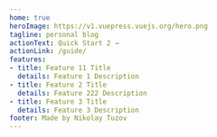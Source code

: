 ```yaml
---
home: true
heroImage: https://v1.vuepress.vuejs.org/hero.png
tagline: personal blog
actionText: Quick Start 2 →
actionLink: /guide/
features:
- title: Feature 11 Title
  details: Feature 1 Description
- title: Feature 2 Title
  details: Feature 222 Description
- title: Feature 3 Title
  details: Feature 3 Description
footer: Made by Nikolay Tuzov
---
```


